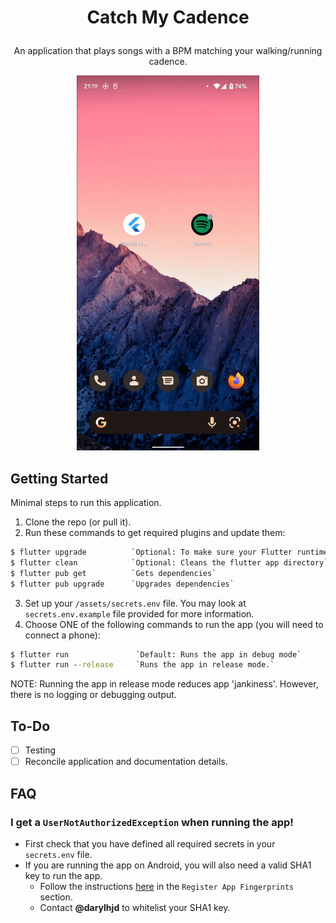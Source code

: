 # <p align="center">Catch My Cadence</p>
<p align="center">
  An application that plays songs with a BPM matching your walking/running cadence.
</p>

<p align="center">
  <img src=".github/assets/demo.gif" alt="demo.gif" height="600px">
</p>

## Getting Started
Minimal steps to run this application.
1. Clone the repo (or pull it).
2. Run these commands to get required plugins and update them:
```cmd
$ flutter upgrade          `Optional: To make sure your Flutter runtime is up to date`
$ flutter clean            `Optional: Cleans the flutter app directory`
$ flutter pub get          `Gets dependencies`
$ flutter pub upgrade      `Upgrades dependencies`
```
3. Set up your `/assets/secrets.env` file. You may look at `secrets.env.example` file provided for more
information.
4. Choose ONE of the following commands to run the app (you will need to connect a phone):
```cmd
$ flutter run               `Default: Runs the app in debug mode`
$ flutter run --release     `Runs the app in release mode.`
```
NOTE: Running the app in release mode reduces app 'jankiness'. However, there is no logging or debugging
output.

## To-Do
- [ ] Testing
- [ ] Reconcile application and documentation details.

## FAQ
### I get a `UserNotAuthorizedException` when running the app!
- First check that you have defined all required secrets in your `secrets.env` file.
- If you are running the app on Android, you will also need a valid SHA1 key to run the app. 
    - Follow the instructions [here](https://developer.spotify.com/documentation/android/quick-start/index%20copy/) 
    in the `Register App Fingerprints` section.
    - Contact <b>@darylhjd</b> to whitelist your SHA1 key.
